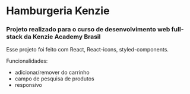 # Hamburgeria Kenzie

### Projeto realizado para o curso de desenvolvimento web full-stack da Kenzie Academy Brasil

Esse projeto foi feito com React, React-icons, styled-components.

Funcionalidades:

- adicionar/remover do carrinho
- campo de pesquisa de produtos
- responsivo
